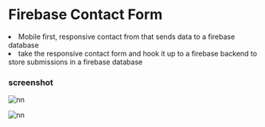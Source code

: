 # Firebase Contact Form

<li>Mobile first, responsive contact from that sends data to a firebase database</li>
<li>take the responsive contact form and hook it up to a firebase backend to store submissions in a firebase database</li>

### screenshot

![nn](https://user-images.githubusercontent.com/12325386/29496766-f93ff7e0-860b-11e7-958b-2cd698e6155d.JPG)

![nn](https://user-images.githubusercontent.com/12325386/29496774-1612d95a-860c-11e7-9671-1e372ed27114.JPG)
